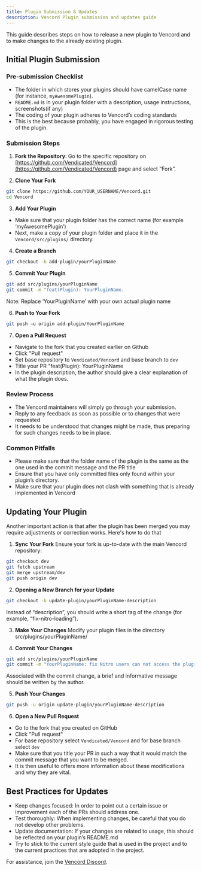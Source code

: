 ```yaml
---
title: Plugin Submission & Updates
description: Vencord Plugin submission and updates guide
---
```


This guide describes steps on how to release a new plugin to Vencord and to make changes to the already existing plugin. 

## Initial Plugin Submission 

### Pre-submission Checklist 

- The folder in which stores your plugins should have camelCase name (for instance, `myAwesomePlugin`). 
- `README.md` is in your plugin folder with a description, usage instructions, screenshots(if any) 
- The coding of your plugin adheres to Vencord’s coding standards 
- This is the best because probably, you have engaged in rigorous testing of the plugin. 

### Submission Steps 

1. **Fork the Repository**: Go to the specific repository on [https://github.com/Vendicated/Vencord](https://github.com/Vendicated/Vencord) page and select “Fork”. 

2. **Clone Your Fork** 
```bash 
git clone https://github.com/YOUR_USERNAME/Vencord.git 
cd Vencord 
``` 

3. **Add Your Plugin** 
- Make sure that your plugin folder has the correct name (for example ‘myAwesomePlugin’) 
- Next, make a copy of your plugin folder and place it in the `Vencord/src/plugins/` directory. 

4. **Create a Branch** 
```bash 
git checkout -b add-plugin/yourPluginName 
``` 

5. **Commit Your Plugin** 
```bash 
git add src/plugins/yourPluginName 
git commit -m "feat(Plugin): YourPluginName. 
``` 
Note: Replace ‘YourPluginName’ with your own actual plugin name 

6. **Push to Your Fork** 
```bash 
git push –u origin add-plugin/YourPluginName 
``` 

7. **Open a Pull Request** 
- Navigate to the fork that you created earlier on Github 
- Click "Pull request" 
- Set base repository to `Vendicated/Vencord` and base branch to `dev` 
- Title your PR "feat(Plugin): YourPluginName
- In the plugin description, the author should give a clear explanation of what the plugin does. 

### Review Process 

- The Vencord maintainers will simply go through your submission. 
- Reply to any feedback as soon as possible or to changes that were requested 
- It needs to be understood that changes might be made, thus preparing for such changes needs to be in place. 

### Common Pitfalls 

- Please make sure that the folder name of the plugin is the same as the one used in the commit message and the PR title 
- Ensure that you have only committed files only found within your plugin’s directory. 
- Make sure that your plugin does not clash with something that is already implemented in Vencord

## Updating Your Plugin 

Another important action is that after the plugin has been merged you may require adjustments or correction works. Here's how to do that

1. **Sync Your Fork** 
Ensure your fork is up-to-date with the main Vencord repository: 
```bash 
git checkout dev 
git fetch upstream 
git merge upstream/dev 
git push origin dev 
``` 

2. **Opening a New Branch for your Update** 
```bash 
git checkout -b update-plugin/yourPluginName-description 
``` 
Instead of “description”, you should write a short tag of the change (for example, “fix-nitro-loading”). 

3. **Make Your Changes** 
Modify your plugin files in the directory src/plugins/yourPluginName/ 

4. **Commit Your Changes** 
```bash 
git add src/plugins/yourPluginName 
git commit -m "YourPluginName: fix Nitro users can not access the plugin 
``` 
Associated with the commit change, a brief and informative message should be written by the author. 

5. **Push Your Changes** 
```bash 
git push -u origin update-plugin/yourPluginName-description 
``` 

6. **Open a New Pull Request** 
- Go to the fork that you created on GitHub
- Click "Pull request" 
- For base repository select `Vendicated/Vencord` and for base branch select `dev` 
- Make sure that you title your PR in such a way that it would match the commit message that you want to be merged. 
- It is then useful to offers more information about these modifications and why they are vital. 

## Best Practices for Updates 

- Keep changes focused: In order to point out a certain issue or improvement each of the PRs should address one. 
- Test thoroughly: When implementing changes, be careful that you do not develop other problems. 
- Update documentation: If your changes are related to usage, this should be reflected on your plugin’s README.md 
- Try to stick to the current style guide that is used in the project and to the current practices that are adopted in the project. 

For assistance, join the [Vencord Discord](https://vencord.dev/discord). 
